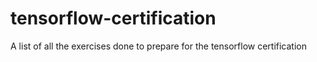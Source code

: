 # tensorflow-certification
A list of all the exercises done to prepare for the tensorflow certification
